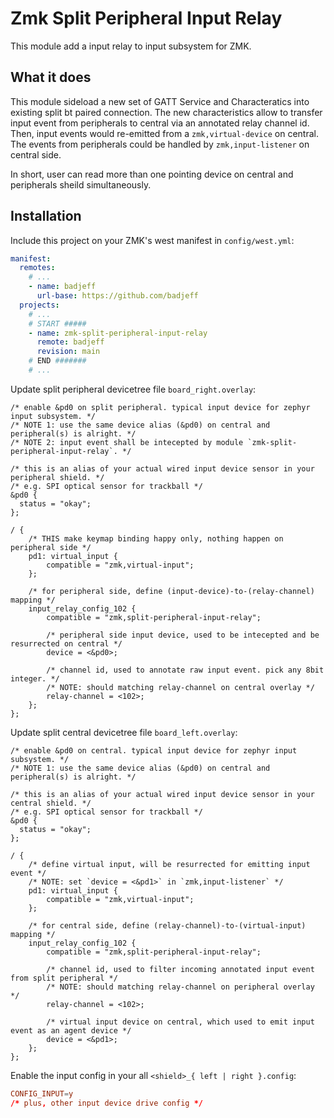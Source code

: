 # Zmk Split Peripheral Input Relay

This module add a input relay to input subsystem for ZMK.

## What it does

This module sideload a new set of GATT Service and Characteratics into existing split bt paired connection. The new characteristics allow to transfer input event from peripherals to central via an annotated relay channel id. Then, input events would re-emitted from a `zmk,virtual-device` on central. The events from peripherals could be handled by `zmk,input-listener` on central side.

In short, user can read more than one pointing device on central and peripherals sheild simultaneously.

## Installation

Include this project on your ZMK's west manifest in `config/west.yml`:

```yaml
manifest:
  remotes:
    # ...
    - name: badjeff
      url-base: https://github.com/badjeff
  projects:
    # ...
    # START #####
    - name: zmk-split-peripheral-input-relay
      remote: badjeff
      revision: main
    # END #######
    # ...
```

Update split peripheral devicetree file `board_right.overlay`:
```dts
/* enable &pd0 on split peripheral. typical input device for zephyr input subsystem. */
/* NOTE 1: use the same device alias (&pd0) on central and peripheral(s) is alright. */
/* NOTE 2: input event shall be intecepted by module `zmk-split-peripheral-input-relay`. */

/* this is an alias of your actual wired input device sensor in your peripheral shield. */
/* e.g. SPI optical sensor for trackball */
&pd0 {
  status = "okay";
};

/ {
	/* THIS make keymap binding happy only, nothing happen on peripheral side */
	pd1: virtual_input {
		compatible = "zmk,virtual-input";
	};

	/* for peripheral side, define (input-device)-to-(relay-channel) mapping */
	input_relay_config_102 {
		compatible = "zmk,split-peripheral-input-relay";

		/* peripheral side input device, used to be intecepted and be resurrected on central */
		device = <&pd0>;
		
		/* channel id, used to annotate raw input event. pick any 8bit integer. */
		/* NOTE: should matching relay-channel on central overlay */
		relay-channel = <102>;
	};
};
```

Update split central devicetree file `board_left.overlay`:
```dts
/* enable &pd0 on central. typical input device for zephyr input subsystem. */
/* NOTE 1: use the same device alias (&pd0) on central and peripheral(s) is alright. */

/* this is an alias of your actual wired input device sensor in your central shield. */
/* e.g. SPI optical sensor for trackball */
&pd0 {
  status = "okay";
};

/ {
	/* define virtual input, will be resurrected for emitting input event */
	/* NOTE: set `device = <&pd1>` in `zmk,input-listener` */
	pd1: virtual_input {
		compatible = "zmk,virtual-input";
	};

	/* for central side, define (relay-channel)-to-(virtual-input) mapping */
	input_relay_config_102 {
		compatible = "zmk,split-peripheral-input-relay";
		
		/* channel id, used to filter incoming annotated input event from split peripheral */
		/* NOTE: should matching relay-channel on peripheral overlay */
		relay-channel = <102>;

		/* virtual input device on central, which used to emit input event as an agent device */
		device = <&pd1>;
	};
};

```

Enable the input config in your all `<shield>_{ left | right }.config`:
```conf
CONFIG_INPUT=y
/* plus, other input device drive config */
```
